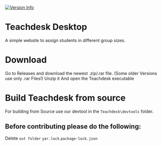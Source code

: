 [![Version Info](https://img.shields.io/static/v1?label=Version&message=v.1.0.0@beta1&color=orange&style=for-the-badge)](https://github.com/FlynnLG/student-group-assignment/releases)

# Teachdesk Desktop
A simple website to assign students in different group sizes.

# Download
Go to Releases and download the newest .zip/.rar file. (Some older Versions use only .rar Files!) 
Unzip it
And open the Teachdesk executable

# Build Teachdesk from source
For building from Source use our devtool in the `Teachdesk\devtools` folder.

## Before contributing please do the following:
Delete
`out folder`
`yar.lock`
`package-lock.json`
